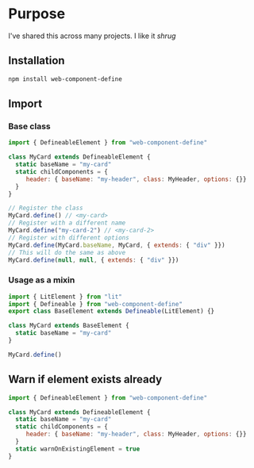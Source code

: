 # Purpose

I've shared this across many projects. I like it *shrug*

## Installation

```bash
npm install web-component-define
```

## Import

### Base class

```js
import { DefineableElement } from "web-component-define"

class MyCard extends DefineableElement {
  static baseName = "my-card"
  static childComponents = {
     header: { baseName: "my-header", class: MyHeader, options: {}}
  }
}

// Register the class
MyCard.define() // <my-card>
// Register with a different name
MyCard.define("my-card-2") // <my-card-2>
// Register with different options
MyCard.define(MyCard.baseName, MyCard, { extends: { "div" }})
// This will do the same as above
MyCard.define(null, null, { extends: { "div" }})
```

### Usage as a mixin

```js
import { LitElement } from "lit"
import { Defineable } from "web-component-define"
export class BaseElement extends Defineable(LitElement) {}

class MyCard extends BaseElement {
  static baseName = "my-card"
}

MyCard.define()
```

## Warn if element exists already

```js
import { DefineableElement } from "web-component-define"

class MyCard extends DefineableElement {
  static baseName = "my-card"
  static childComponents = {
     header: { baseName: "my-header", class: MyHeader, options: {}}
  }
  static warnOnExistingElement = true
}
```
